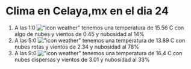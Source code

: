 # Clima en Celaya,mx en el dia 24

1. A las 1:0 !["icon weather"](http://openweathermap.org/img/w/02n.png) tenemos una temperatura de 15.56 C con algo de nubes y  vientos de 0.45 y nubosidad al 14%
1. A las 5:0 !["icon weather"](http://openweathermap.org/img/w/04n.png) tenemos una temperatura de 13.89 C con nubes rotas y  vientos de 2.34 y nubosidad al 78%
1. A las 9:0 !["icon weather"](http://openweathermap.org/img/w/03d.png) tenemos una temperatura de 16.4 C con nubes dispersas y  vientos de 3.01 y nubosidad al 33%
